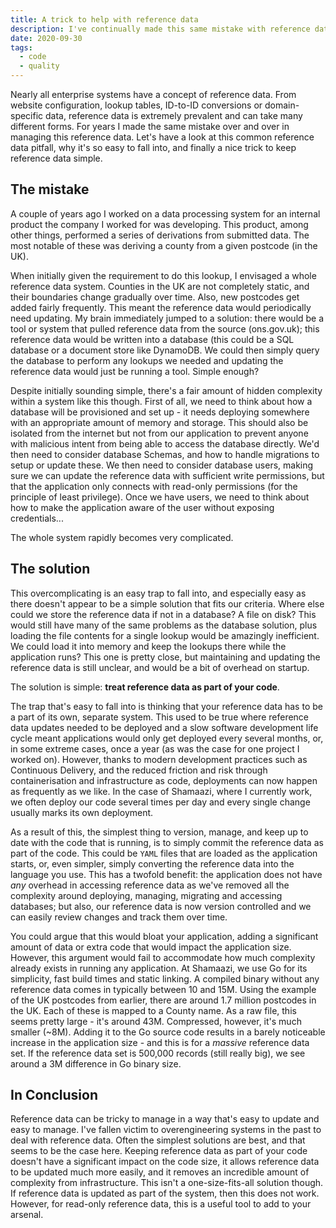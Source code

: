 ```yaml
---
title: A trick to help with reference data
description: I've continually made this same mistake with reference data. It's a mistake that's incredibly common, and easy to avoid. Here's the simple trick I've found.
date: 2020-09-30
tags:
  - code
  - quality
---
```


Nearly all enterprise systems have a concept of reference data. From website
configuration, lookup tables, ID-to-ID conversions or domain-specific data, reference data is extremely prevalent and can
take many different forms. For years I made the same mistake over and over in managing this reference data. Let's have
a look at this common reference data pitfall, why it's so easy to fall into, and finally a nice trick to keep
reference data simple.

## The mistake

A couple of years ago I worked on a data processing system for an internal product the company I worked for was
developing. This product, among other things, performed a series of derivations from submitted data. The most notable
of these was deriving a county from a given postcode (in the UK).

When initially given the requirement to do this lookup, I envisaged a whole reference data system. Counties in the UK are not
completely static, and their boundaries change gradually over time. Also, new postcodes get added fairly
frequently. This meant the reference data would periodically need updating. My brain immediately jumped to a solution: there would be a tool or
system that pulled reference data from the source (ons.gov.uk); this reference data would be written into a database (this
could be a SQL database or a document store like DynamoDB. We could then simply query the database to perform any
lookups we needed and updating the reference data would just be running a tool. Simple enough?

Despite initially sounding simple, there's a fair amount of hidden complexity within a system like this though. First of
all, we need to think about how a database will be provisioned and set up - it needs deploying somewhere with an
appropriate amount of memory and storage. This should also be isolated from the internet but not from our application
to prevent anyone with malicious intent from being able to access the database directly. We'd then need to consider
database Schemas, and how to handle migrations to setup or update these. We then need to consider database users, making
sure we can update the reference data with sufficient write permissions, but that the application only connects with
read-only permissions (for the principle of least privilege). Once we have users, we need to think about how to make the
application aware of the user without exposing credentials...

The whole system rapidly becomes very complicated.

## The solution

This overcomplicating is an easy trap to fall into, and especially easy as there doesn't appear to be a simple solution that
fits our criteria. Where else could we store the reference data if not in a database? A file on
disk? This would still have many of the same problems as the database solution, plus loading the file contents for a
single lookup would be amazingly inefficient. We could load it into memory and keep the lookups there while the application
runs? This one is pretty close, but maintaining and updating the reference data is still unclear, and would be
a bit of overhead on startup.

The solution is simple: **treat reference data as part of your code**.

The trap that's easy to fall into is thinking that your reference data has to be a part of its own, separate
system. This used to be true where reference data updates needed to be deployed and a slow software development life
cycle meant applications would only get deployed every several months, or, in some extreme cases, once a year (as was
the case for one project I worked on). However, thanks to modern development practices such as Continuous Delivery, and
the reduced friction and risk through containerisation and infrastructure as code, deployments can now happen as
frequently as we like. In the case of Shamaazi, where I currently work, we often deploy our code several times per day
and every single change usually marks its own deployment.

As a result of this, the simplest thing to version, manage, and keep up to date with the code that is running, is to
simply commit the reference data as part of the code. This could be `YAML` files that are loaded as the application
starts, or, even simpler, simply converting the reference data into the language you use.
This has a twofold benefit: the application does not have _any_ overhead in accessing reference data as we've removed all
the complexity around deploying, managing, migrating and accessing databases; but also, our reference data is now
version controlled and we can easily review changes and track them over time.

You could argue that this would bloat your application, adding a significant amount of data or extra code that
would impact the application size. However, this argument would fail to accommodate how much complexity already
exists in running any application. At Shamaazi, we use Go for its simplicity, fast build times and static linking.
A compiled binary without any reference data comes in typically between 10 and 15M. Using the example of the UK
postcodes from earlier, there are around 1.7 million postcodes in the UK. Each of these is mapped to a County name.
As a raw file, this seems pretty large - it's around 43M. Compressed, however, it's much smaller (~8M). Adding it to the
Go source code results in a barely noticeable increase in the application size - and this is for a _massive_ reference
data set. If the reference data set is 500,000 records (still really big), we see around a 3M difference in Go binary size.

## In Conclusion

Reference data can be tricky to manage in a way that's easy to update and easy to manage. I've fallen victim to
overengineering systems in the past to deal with reference data. Often the simplest solutions are best, and that seems
to be the case here. Keeping reference data as part of your code doesn't have a significant impact on the code size, it
allows reference data to be updated much more easily, and it removes an incredible amount of complexity from
infrastructure. This isn't a one-size-fits-all solution though. If reference data is updated as part of the system, then this
does not work. However, for read-only reference data, this is a useful tool to add to your arsenal.
